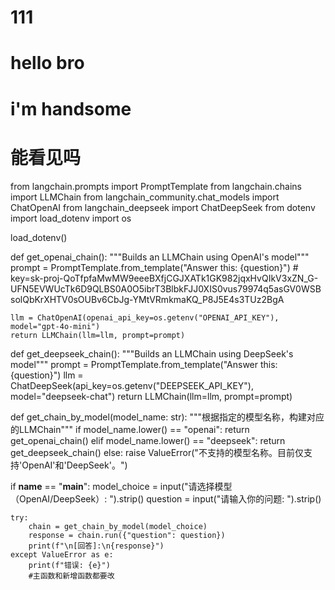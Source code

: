 # 111
# hello bro
# i'm handsome
# 能看见吗
from langchain.prompts import PromptTemplate
from langchain.chains import LLMChain
from langchain_community.chat_models import ChatOpenAI
from langchain_deepseek import ChatDeepSeek
from dotenv import load_dotenv
import os

load_dotenv()

def get_openai_chain():
    """Builds an LLMChain using OpenAI's model"""
    prompt = PromptTemplate.from_template("Answer this: {question}")
    # key=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

    llm = ChatOpenAI(openai_api_key=os.getenv("OPENAI_API_KEY"), model="gpt-4o-mini")
    return LLMChain(llm=llm, prompt=prompt)

def get_deepseek_chain():
    """Builds an LLMChain using DeepSeek's model"""
    prompt = PromptTemplate.from_template("Answer this: {question}")
    llm = ChatDeepSeek(api_key=os.getenv("DEEPSEEK_API_KEY"), model="deepseek-chat")
    return LLMChain(llm=llm, prompt=prompt)

def get_chain_by_model(model_name: str):
    """根据指定的模型名称，构建对应的LLMChain"""
    if model_name.lower() == "openai":
        return get_openai_chain()
    elif model_name.lower() == "deepseek":
        return get_deepseek_chain()
    else:
        raise ValueError("不支持的模型名称。目前仅支持'OpenAI'和'DeepSeek'。")

if __name__ == "__main__":
    model_choice = input("请选择模型（OpenAI/DeepSeek）: ").strip()
    question = input("请输入你的问题: ").strip()

    try:
        chain = get_chain_by_model(model_choice)
        response = chain.run({"question": question})
        print(f"\n[回答]:\n{response}")
    except ValueError as e:
        print(f"错误: {e}")
        #主函数和新增函数都要改
